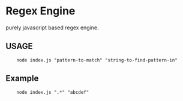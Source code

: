 # Regex Engine

purely javascript based regex engine.

## USAGE
```
    node index.js "pattern-to-match" "string-to-find-pattern-in"
```

## Example
```
    node index.js ".*" "abcdef"
```
